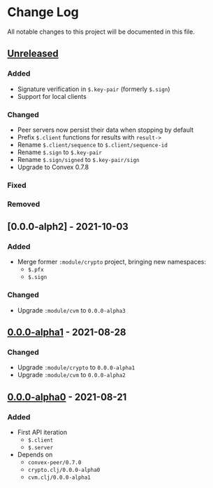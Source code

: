 # Change Log

All notable changes to this project will be documented in this file.



## [Unreleased]

### Added

- Signature verification in `$.key-pair` (formerly `$.sign`)
- Support for local clients

### Changed

- Peer servers now persist their data when stopping by default
- Prefix `$.client` functions for results with `result->`
- Rename `$.client/sequence` to `$.client/sequence-id`
- Rename `$.sign` to `$.key-pair`
- Rename `$.sign/signed` to `$.key-pair/sign`
- Upgrade to Convex 0.7.8

### Fixed

### Removed



## [0.0.0-alph2] - 2021-10-03

### Added

- Merge former `:module/crypto` project, bringing new namespaces:
    - `$.pfx`
    - `$.sign`

### Changed

- Upgrade `:module/cvm` to `0.0.0-alpha3`



## [0.0.0-alpha1] - 2021-08-28

### Changed

- Upgrade `:module/crypto` to `0.0.0-alpha1`
- Upgrade `:module/cvm` to `0.0.0-alpha2`



## [0.0.0-alpha0] - 2021-08-21

### Added

- First API iteration
    - `$.client`
    - `$.server`
- Depends on
    - `convex-peer/0.7.0`
    - `crypto.clj/0.0.0-alpha0`
    - `cvm.clj/0.0.0-alpha1`



[Unreleased]:   https://github.com/convex-dev/convex.cljc/compare/net/0.0.0-alpha2...HEAD
[0.0.0-alpha2]: https://github.com/convex-dev/convex.cljc/compare/net/0.0.0-alpha1...net/0.0.0-alpha2
[0.0.0-alpha1]: https://github.com/convex-dev/convex.cljc/compare/net/0.0.0-alpha0...net/0.0.0-alpha1
[0.0.0-alpha0]: https://github.com/convex-dev/convex.cljc/releases/tag/net/0.0.0-alpha0
